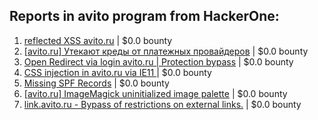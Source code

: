 ## Reports in avito program from HackerOne:
1. [reflected XSS avito.ru](https://hackerone.com/reports/344429) | $0.0 bounty
2. [[avito.ru] Утекают креды от платежных провайдеров](https://hackerone.com/reports/271360) | $0.0 bounty
3. [Open Redirect via login avito.ru | Protection bypass](https://hackerone.com/reports/355558) | $0.0 bounty
4. [CSS injection in avito.ru via IE11 ](https://hackerone.com/reports/276747) | $0.0 bounty
5. [Missing SPF Records](https://hackerone.com/reports/652447) | $0.0 bounty
6. [[avito.ru] ImageMagick uninitialized image palette](https://hackerone.com/reports/271355) | $0.0 bounty
7. [link.avito.ru - Bypass of restrictions on external links.](https://hackerone.com/reports/956449) | $0.0 bounty